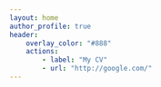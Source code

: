 ```yaml
---
layout: home
author_profile: true
header:
    overlay_color: "#888"
    actions:
        - label: "My CV"
        - url: "http://google.com/"
---
```



